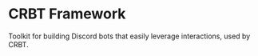 # CRBT Framework
Toolkit for building Discord bots that easily leverage interactions, used by CRBT.
